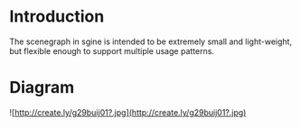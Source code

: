 # Introduction #

The scenegraph in sgine is intended to be extremely small and light-weight, but flexible enough to support multiple usage patterns.


# Diagram #

![http://create.ly/g29buij01?.jpg](http://create.ly/g29buij01?.jpg)